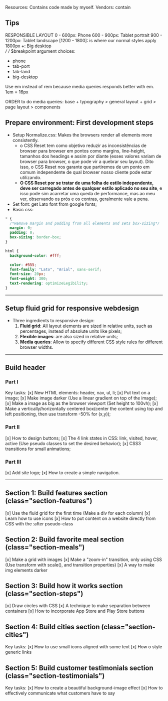 Resources: Contains code made by myself.
Vendors: contain

## Tips

RESPONSIBLE LAYOUT
0 - 600px: Phone
600 - 900px: Tablet portrait
900 - 1200px: Tablet landscape
[1200 - 1800]: is where our normal styles apply
1800px +: Big desktop  
_/
/_ \$breakpoint argument choices:

- phone
- tab-port
- tab-land
- big-desktop

Use em instead of rem because media queries responds better with em.
1em = 16px

ORDER to do media queries: base + typography > general layout + grid > page layout > components

## Prepare environment: First development steps

- Setup Normalize.css: Makes the browsers render all elements more consistently.
  - o CSS Reset tem como objetivo reduzir as inconsistências de browser para browser em pontos como margins, line-height, tamanhos dos headings e assim por diante (esses valores variam de browser para browser, o que pode vir a quebrar seu layout). Dito isso, o CSS Reset nos garante que partiremos de um ponto em comum independente de qual browser nosso cliente pode estar utilizando.
  - **O CSS Reset por se tratar de uma folha de estilo independente, deve ser carregado antes de qualquer estilo aplicado no seu site**, e isso pode sim acarretar uma queda de performance, mas ao meu ver, observando os prós e os contras, geralmente vale a pena.
- Set font: get Lato font from google fonts;
- Basic css:

```css
* {
  /*Remove margin and padding from all elements and sets box-sizing*/
  margin: 0;
  padding: 0;
  box-sizing: border-box;
}

html {
  background-color: #fff;

  color: #555;
  font-family: "Lato", "Arial", sans-serif;
  font-size: 20px;
  font-weight: 300;
  text-rendering: optimizeLegibility;
}
```

---

## Setup fluid grid for responsive webdesign

- Three ingredients to responsive design:
  1. **Fluid grid**: All layout elements are sized in relative units, such as percentages, instead of absolute units like pixels;
  2. **Flexible images**: are also sized in relative units;
  3. **Media queries**: Allow to specify different CSS style rules for different browser widths.

---

## Build header

### Part I

Key tasks:
[x] New HTML elements: header, nav, ul, li;
[x] Put text on a image;
[x] Make image darker (Use a linear gradient on top of the image);
[x] Make a image as big as the browser viewport (Set height to 100vh);
[x] Make a vertically/horizontally centered box(center the content using top and left positioning, then use transform -50% for (x,y));

### Part II

[x] How to design buttons;
[x] The 4 link states in CSS: link, visited, hover, active (Use pseudo classes to set the desired behavior);
[x] CSS3 transitions for small animations;

### Part III

[x] Add site logo;
[x] How to create a simple navigation.

---

## Section 1: Build features section (class="section-features")

[x] Use the fluid grid for the first time (Make a div for each column)
[x] Learn how to use icons
[x] How to put content on a website directly from CSS with the :after pseudo-class

<!-- Section 1: Features
Title: Get food fast — not fast food.

Hello, we’re Omnifood, your new premium food delivery service. We know you’re always busy. No time for cooking. So let us take care of that, we’re really good at it, we promise!

Up to 365 days/year
Never cook again! We really mean that. Our subscription plans include up to 365 days/year coverage. You can also choose to order more flexibly if that's your style.

Ready in 20 minutes
You're only twenty minutes away from your delicious and super healthy meals delivered right to your home. We work with the best chefs in each town to ensure that you're 100% happy.

100% organic
All our vegetables are fresh, organic and local. Animals are raised without added hormones or antibiotics. Good for your health, the environment, and it also tastes better!

Order anything
We don't limit your creativity, which means you can order whatever you feel like. You can also choose from our menu containing over 100 delicious meals. It's up to you! -->

## Section 2: Build favorite meal section (class="section-meals")

[x] Make a grid with images
[x] Make a "zoom-in" transition, only using CSS (Use transform with scale(), and transition properties)
[x] A way to make img elements darker

<!--
Section 2:Favorite meals
Title: None
1.Korean bibimbapwith egg and vegetables
2.Simple italian pizza with cherry tomatoes
3.Chicken breast steak with vegetables
4.Autumn pumpkin soup
5.Paleo beef steak with vegetables
6.Healthy baguette with egg and vegetables
7.Burger with cheddar and bacon
8.Granola with cherries and strawberries
 -->

## Section 3: Build how it works section (class="section-steps")

[x] Draw circles with CSS
[x] A technique to make separation between containers
[x] How to incorporate App Store and Play Store buttons

<!--
Section 3: How it works
Title:How it works - Simple as 1, 2, 3
1.Choose the subscription plan that best fits your needs and sign up today.
2.Order your delicious meal using our mobile app or website. Or you can even call us!
3.Enjoy your meal after less than 20 minutes. See you the next time!
 -->

## Section 4: Build cities section (class="section-cities")

Key tasks:
[x] How to use small icons aligned with some text
[x] How o style generic links

<!--
Section 4: Cities
Title: We're currently in these cities

Lisbon
1600+ happy eaters
60+ top chefs
@omnifood_lx

San Francisco
3700+ happy eaters
160+ top chefs
@omnifood_sf

Berlin
2300+ happy eaters
110+ top chefs
@omnifood_berlin

London
1200+ happy eaters
50+ top chefs
@omnifood_london

 -->

## Section 5: Build customer testimonials section (class="section-testimonials")

Key tasks:
[x] How to create a beautiful background-image effect
[x] How to effectively communicate what customers have to say

<!--

Section 5: Customer testimonials
Title:Our customers can't live without us

Omnifood is just awesome! I just launched a startup which leaves me with no time for cooking, so Omnifood is a life-saver. Now that I got used to it, I couldn't live without my daily meals!
(Alberto Duncan)

Inexpensive, healthy and great-tasting meals, delivered right to my home. We have lots of food delivery here in Lisbon, but no one comes even close to Omifood. Me and my family are so in love!
(Joana Silva)

I was looking for a quick and easy food delivery service in San Franciso. I tried a lot of them and ended up with Omnifood. Best food delivery service in the Bay Area. Keep up the great work!
(Milton Chapman)

 -->
